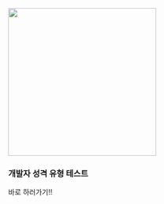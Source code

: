 <img src="https://github.com/user-attachments/assets/d5563ad6-8190-40bf-be81-e548a4f5258f" width="300"/>  

### 개발자 성격 유형 테스트
<a herf="https://6yoon.github.io" >바로 하러가기!!</a>

